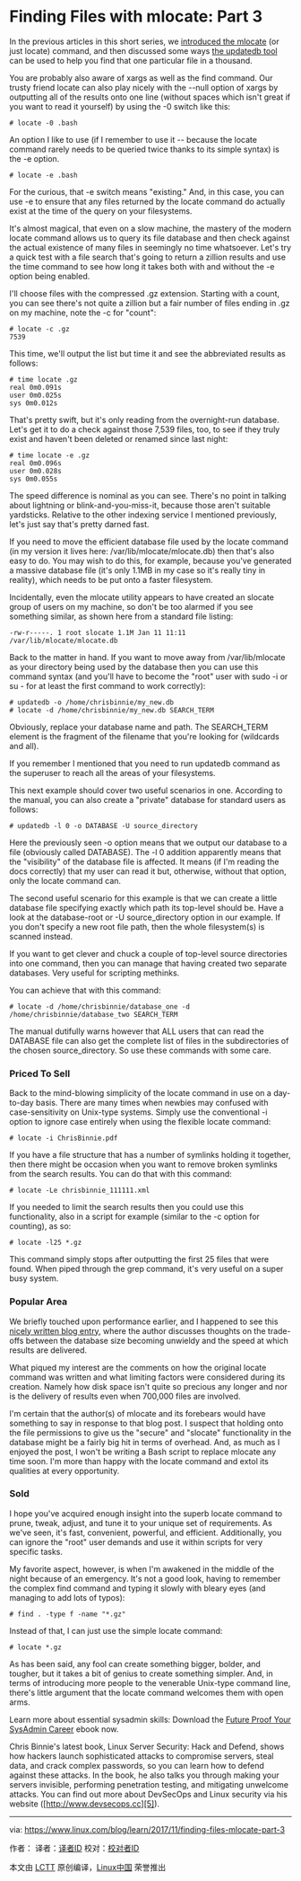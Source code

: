 Finding Files with mlocate: Part 3
======
In the previous articles in this short series, we [introduced the mlocate][1] (or just locate) command, and then discussed some ways [the updatedb tool][2] can be used to help you find that one particular file in a thousand.

You are probably also aware of xargs as well as the find command. Our trusty friend locate can also play nicely with the --null option of xargs by outputting all of the results onto one line (without spaces which isn't great if you want to read it yourself) by using the -0 switch like this:
```
# locate -0 .bash
```

An option I like to use (if I remember to use it -- because the locate command rarely needs to be queried twice thanks to its simple syntax) is the -e option.
```
# locate -e .bash
```

For the curious, that -e switch means "existing." And, in this case, you can use -e to ensure that any files returned by the locate command do actually exist at the time of the query on your filesystems.

It's almost magical, that even on a slow machine, the mastery of the modern locate command allows us to query its file database and then check against the actual existence of many files in seemingly no time whatsoever. Let's try a quick test with a file search that's going to return a zillion results and use the time command to see how long it takes both with and without the -e option being enabled.

I'll choose files with the compressed .gz extension. Starting with a count, you can see there's not quite a zillion but a fair number of files ending in .gz on my machine, note the -c for "count":
```
# locate -c .gz
7539
```

This time, we'll output the list but time it and see the abbreviated results as follows:
```
# time locate .gz
real 0m0.091s
user 0m0.025s
sys 0m0.012s
```

That's pretty swift, but it's only reading from the overnight-run database. Let's get it to do a check against those 7,539 files, too, to see if they truly exist and haven't been deleted or renamed since last night:
```
# time locate -e .gz
real 0m0.096s
user 0m0.028s
sys 0m0.055s
```

The speed difference is nominal as you can see. There's no point in talking about lightning or blink-and-you-miss-it, because those aren't suitable yardsticks. Relative to the other indexing service I mentioned previously, let's just say that's pretty darned fast.

If you need to move the efficient database file used by the locate command (in my version it lives here: /var/lib/mlocate/mlocate.db) then that's also easy to do. You may wish to do this, for example, because you've generated a massive database file (it's only 1.1MB in my case so it's really tiny in reality), which needs to be put onto a faster filesystem.

Incidentally, even the mlocate utility appears to have created an slocate group of users on my machine, so don't be too alarmed if you see something similar, as shown here from a standard file listing:
```
-rw-r-----. 1 root slocate 1.1M Jan 11 11:11 /var/lib/mlocate/mlocate.db
```

Back to the matter in hand. If you want to move away from /var/lib/mlocate as your directory being used by the database then you can use this command syntax (and you'll have to become the "root" user with sudo -i or su - for at least the first command to work correctly):
```
# updatedb -o /home/chrisbinnie/my_new.db
# locate -d /home/chrisbinnie/my_new.db SEARCH_TERM
```

Obviously, replace your database name and path. The SEARCH_TERM element is the fragment of the filename that you're looking for (wildcards and all).

If you remember I mentioned that you need to run updatedb command as the superuser to reach all the areas of your filesystems.

This next example should cover two useful scenarios in one. According to the manual, you can also create a "private" database for standard users as follows:
```
# updatedb -l 0 -o DATABASE -U source_directory
```

Here the previously seen -o option means that we output our database to a file (obviously called DATABASE). The -l 0 addition apparently means that the "visibility" of the database file is affected. It means (if I'm reading the docs correctly) that my user can read it but, otherwise, without that option, only the locate command can.

The second useful scenario for this example is that we can create a little database file specifying exactly which path its top-level should be. Have a look at the database-root or -U source_directory option in our example. If you don't specify a new root file path, then the whole filesystem(s) is scanned instead.

If you want to get clever and chuck a couple of top-level source directories into one command, then you can manage that having created two separate databases. Very useful for scripting methinks.

You can achieve that with this command:
```
# locate -d /home/chrisbinnie/database_one -d /home/chrisbinnie/database_two SEARCH_TERM
```

The manual dutifully warns however that ALL users that can read the DATABASE file can also get the complete list of files in the subdirectories of the chosen source_directory. So use these commands with some care.

### Priced To Sell

Back to the mind-blowing simplicity of the locate command in use on a day-to-day basis. There are many times when newbies may confused with case-sensitivity on Unix-type systems. Simply use the conventional -i option to ignore case entirely when using the flexible locate command:
```
# locate -i ChrisBinnie.pdf
```

If you have a file structure that has a number of symlinks holding it together, then there might be occasion when you want to remove broken symlinks from the search results. You can do that with this command:
```
# locate -Le chrisbinnie_111111.xml
```

If you needed to limit the search results then you could use this functionality, also in a script for example (similar to the -c option for counting), as so:
```
# locate -l25 *.gz
```

This command simply stops after outputting the first 25 files that were found. When piped through the grep command, it's very useful on a super busy system.

### Popular Area

We briefly touched upon performance earlier, and I happened to see this [nicely written blog entry][3], where the author discusses thoughts on the trade-offs between the database size becoming unwieldy and the speed at which results are delivered.

What piqued my interest are the comments on how the original locate command was written and what limiting factors were considered during its creation. Namely how disk space isn't quite so precious any longer and nor is the delivery of results even when 700,000 files are involved.

I'm certain that the author(s) of mlocate and its forebears would have something to say in response to that blog post. I suspect that holding onto the file permissions to give us the "secure" and "slocate" functionality in the database might be a fairly big hit in terms of overhead. And, as much as I enjoyed the post, I won't be writing a Bash script to replace mlocate any time soon. I'm more than happy with the locate command and extol its qualities at every opportunity.

### Sold

I hope you've acquired enough insight into the superb locate command to prune, tweak, adjust, and tune it to your unique set of requirements. As we've seen, it's fast, convenient, powerful, and efficient. Additionally, you can ignore the "root" user demands and use it within scripts for very specific tasks.

My favorite aspect, however, is when I'm awakened in the middle of the night because of an emergency. It's not a good look, having to remember the complex find command and typing it slowly with bleary eyes (and managing to add lots of typos):
```
# find . -type f -name "*.gz"
```

Instead of that, I can just use the simple locate command:
```
# locate *.gz
```

As has been said, any fool can create something bigger, bolder, and tougher, but it takes a bit of genius to create something simpler. And, in terms of introducing more people to the venerable Unix-type command line, there's little argument that the locate command welcomes them with open arms.

Learn more about essential sysadmin skills: Download the [Future Proof Your SysAdmin Career][4] ebook now.

Chris Binnie's latest book, Linux Server Security: Hack and Defend, shows how hackers launch sophisticated attacks to compromise servers, steal data, and crack complex passwords, so you can learn how to defend against these attacks. In the book, he also talks you through making your servers invisible, performing penetration testing, and mitigating unwelcome attacks. You can find out more about DevSecOps and Linux security via his website ([http://www.devsecops.cc][5]).

--------------------------------------------------------------------------------

via: https://www.linux.com/blog/learn/2017/11/finding-files-mlocate-part-3

作者：[][a]
译者：[译者ID](https://github.com/译者ID)
校对：[校对者ID](https://github.com/校对者ID)

本文由 [LCTT](https://github.com/LCTT/TranslateProject) 原创编译，[Linux中国](https://linux.cn/) 荣誉推出

[a]:https://www.linux.com
[1]:https://www.linux.com/blog/learn/intro-to-linux/2017/11/finding-files-mlocate
[2]:https://www.linux.com/blog/learn/intro-to-linux/finding-files-mlocate-part-2
[3]:http://jvns.ca/blog/2015/03/05/how-the-locate-command-works-and-lets-rewrite-it-in-one-minute/
[4]:https://go.pardot.com/l/6342/2017-07-17/3vwshv?utm_source=linco&utm_medium=blog&utm_campaign=sysadmin&utm_content=promo
[5]:http://www.devsecops.cc/
